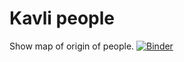# Kavli people
Show map of origin of people.
[![Binder](https://mybinder.org/badge.svg)](https://mybinder.org/v2/gh/horsto/kavli_people.git/master?filepath=Kavli_people.ipynb)
